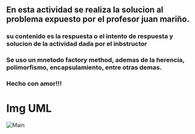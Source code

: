 ## En esta actividad se realiza la solucion al problema expuesto por el profesor juan mariño.
###  su contenido es la respuesta o el intento de respuesta y solucion de la actividad dada por el inbstructor
### Se uso un mnetodo factory method, ademas de la herencia, polimorfismo, encapsulamiento, entre otras demas.
### Hecho con amor!!!

# Img UML
![Main](https://github.com/AitsuYuyu/PatronesClaudiaCorrea/assets/136203413/593a503a-124f-4975-babe-33f7c563b5d0)
